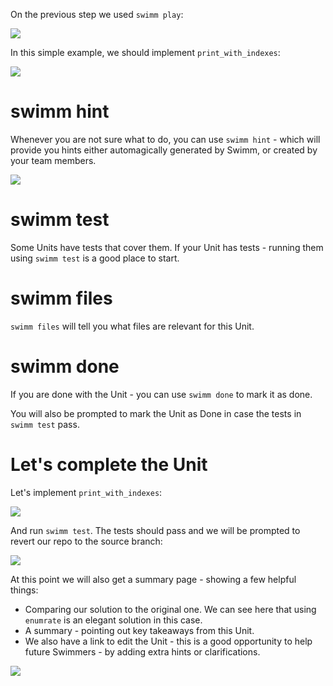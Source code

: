 On the previous step we used `swimm play`:

![](https://github.com/swimmio/public/raw/master/screenshots/swimm_play.png)

In this simple example, we should implement `print_with_indexes`:

![](https://github.com/swimmio/public/raw/master/screenshots/print_with_indexes.png)

# swimm hint
Whenever you are not sure what to do, you can use `swimm hint` - which will provide you hints either automagically generated by Swimm, or created by your team members.

![](https://github.com/swimmio/public/raw/master/screenshots/swimm_hint.png)

# swimm test
Some Units have tests that cover them. If your Unit has tests - running them using `swimm test` is a good place to start.

# swimm files
`swimm files` will tell you what files are relevant for this Unit.

# swimm done
If you are done with the Unit - you can use `swimm done` to mark it as done.

You will also be prompted to mark the Unit as Done in case the tests in `swimm test` pass.

# Let's complete the Unit
Let's implement `print_with_indexes`:

![](https://github.com/swimmio/public/raw/master/screenshots/print_with_indexes_solution.png)

And run `swimm test`. The tests should pass and we will be prompted to revert our repo to the source branch:

![](https://github.com/swimmio/public/raw/master/screenshots/swimm_test_success.png)

At this point we will also get a summary page - showing a few helpful things:
* Comparing our solution to the original one. We can see here that using `enumrate` is an elegant solution in this case.
* A summary - pointing out key takeaways from this Unit.
* We also have a link to edit the Unit - this is a good opportunity to help future Swimmers - by adding extra hints or clarifications.

![](https://github.com/swimmio/public/raw/master/screenshots/summary.png)
